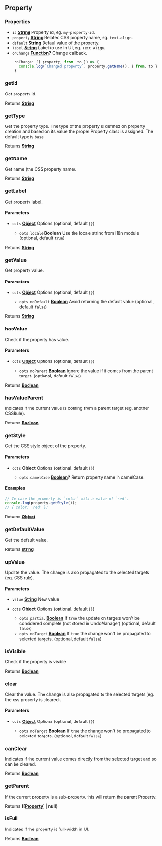 <!-- Generated by documentation.js. Update this documentation by updating the source code. -->

## Property



### Properties

*   `id` **[String][1]** Property id, eg. `my-property-id`.
*   `property` **[String][1]** Related CSS property name, eg. `text-align`.
*   `default` **[String][1]** Defaul value of the property.
*   `label` **[String][1]** Label to use in UI, eg. `Text Align`.
*   `onChange` **[Function][2]?** Change callback.
    ```js
     onChange: ({ property, from, to }) => {
       console.log(`Changed property`, property.getName(), { from, to });
     }
    ```

### getId

Get property id.

Returns **[String][1]**&#x20;

### getType

Get the property type.
The type of the property is defined on property creation and based on its value the proper Property class is assigned.
The default type is `base`.

Returns **[String][1]**&#x20;

### getName

Get name (the CSS property name).

Returns **[String][1]**&#x20;

### getLabel

Get property label.

#### Parameters

*   `opts` **[Object][3]** Options (optional, default `{}`)

    *   `opts.locale` **[Boolean][4]** Use the locale string from i18n module (optional, default `true`)

Returns **[String][1]**&#x20;

### getValue

Get property value.

#### Parameters

*   `opts` **[Object][3]** Options (optional, default `{}`)

    *   `opts.noDefault` **[Boolean][4]** Avoid returning the default value (optional, default `false`)

Returns **[String][1]**&#x20;

### hasValue

Check if the property has value.

#### Parameters

*   `opts` **[Object][3]** Options (optional, default `{}`)

    *   `opts.noParent` **[Boolean][4]** Ignore the value if it comes from the parent target. (optional, default `false`)

Returns **[Boolean][4]**&#x20;

### hasValueParent

Indicates if the current value is coming from a parent target (eg. another CSSRule).

Returns **[Boolean][4]**&#x20;

### getStyle

Get the CSS style object of the property.

#### Parameters

*   `opts` **[Object][3]** Options (optional, default `{}`)

    *   `opts.camelCase` **[Boolean][4]?** Return property name in camelCase.

#### Examples

```javascript
// In case the property is `color` with a value of `red`.
console.log(property.getStyle());
// { color: 'red' };
```

Returns **[Object][3]**&#x20;

### getDefaultValue

Get the default value.

Returns **[string][1]**&#x20;

### upValue

Update the value.
The change is also propagated to the selected targets (eg. CSS rule).

#### Parameters

*   `value` **[String][1]** New value
*   `opts` **[Object][3]** Options (optional, default `{}`)

    *   `opts.partial` **[Boolean][4]** If `true` the update on targets won't be considered complete (not stored in UndoManager) (optional, default `false`)
    *   `opts.noTarget` **[Boolean][4]** If `true` the change won't be propagated to selected targets. (optional, default `false`)

### isVisible

Check if the property is visible

Returns **[Boolean][4]**&#x20;

### clear

Clear the value.
The change is also propagated to the selected targets (eg. the css property is cleared).

#### Parameters

*   `opts` **[Object][3]** Options (optional, default `{}`)

    *   `opts.noTarget` **[Boolean][4]** If `true` the change won't be propagated to selected targets. (optional, default `false`)

### canClear

Indicates if the current value comes directly from the selected target and so can be cleared.

Returns **[Boolean][4]**&#x20;

### getParent

If the current property is a sub-property, this will return the parent Property.

Returns **([[Property][5]] | null)**&#x20;

### isFull

Indicates if the property is full-width in UI.

Returns **[Boolean][4]**&#x20;

[1]: https://developer.mozilla.org/docs/Web/JavaScript/Reference/Global_Objects/String

[2]: https://developer.mozilla.org/docs/Web/JavaScript/Reference/Statements/function

[3]: https://developer.mozilla.org/docs/Web/JavaScript/Reference/Global_Objects/Object

[4]: https://developer.mozilla.org/docs/Web/JavaScript/Reference/Global_Objects/Boolean

[5]: #property
